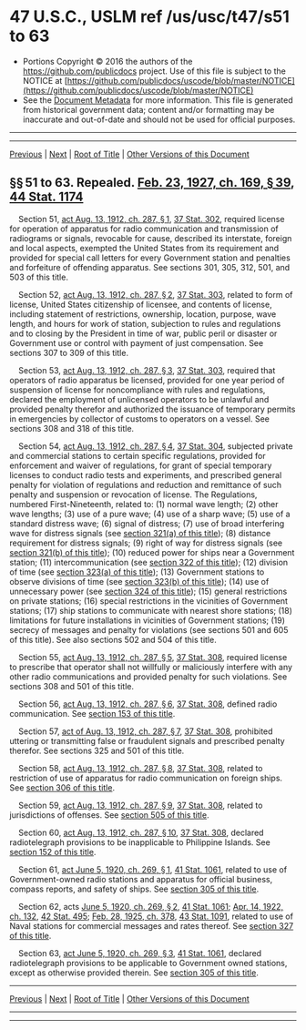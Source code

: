---
---

# 47 U.S.C., USLM ref /us/usc/t47/s51 to 63

* Portions Copyright © 2016 the authors of the https://github.com/publicdocs project.
  Use of this file is subject to the NOTICE at [https://github.com/publicdocs/uscode/blob/master/NOTICE](https://github.com/publicdocs/uscode/blob/master/NOTICE)
* See the [Document Metadata](././../../../..//README.md) for more information.
  This file is generated from historical government data; content and/or formatting may be inaccurate and out-of-date and should not be used for official purposes.

----------
----------

[Previous](./../../../..//us/usc/t47/ch3/m__us_usc_t47_ch3.md) | [Next](./../../../..//us/usc/t47/ch4/m__us_usc_t47_ch4.md) | [Root of Title](./../../../../) | [Other Versions of this Document](https://publicdocs.github.io/go/links?ns=uslm&ref=%2Fus%2Fusc%2Ft47%2Fs51+to+63)

## §§ 51 to 63. Repealed. [Feb. 23, 1927, ch. 169, § 39][/us/act/1927-02-23/ch169/s39], [44 Stat. 1174][/us/stat/44/1174]

    Section 51, [act Aug. 13, 1912, ch. 287, § 1][/us/act/1912-08-13/ch287/s1], [37 Stat. 302][/us/stat/37/302], required license for operation of apparatus for radio communication and transmission of radiograms or signals, revocable for cause, described its interstate, foreign and local aspects, exempted the United States from its requirement and provided for special call letters for every Government station and penalties and forfeiture of offending apparatus. See sections 301, 305, 312, 501, and 503 of this title.

    Section 52, [act Aug. 13, 1912, ch. 287, § 2][/us/act/1912-08-13/ch287/s2], [37 Stat. 303][/us/stat/37/303], related to form of license, United States citizenship of licensee, and contents of license, including statement of restrictions, ownership, location, purpose, wave length, and hours for work of station, subjection to rules and regulations and to closing by the President in time of war, public peril or disaster or Government use or control with payment of just compensation. See sections 307 to 309 of this title.

    Section 53, [act Aug. 13, 1912, ch. 287, § 3][/us/act/1912-08-13/ch287/s3], [37 Stat. 303][/us/stat/37/303], required that operators of radio apparatus be licensed, provided for one year period of suspension of license for noncompliance with rules and regulations, declared the employment of unlicensed operators to be unlawful and provided penalty therefor and authorized the issuance of temporary permits in emergencies by collector of customs to operators on a vessel. See sections 308 and 318 of this title.

    Section 54, [act Aug. 13, 1912, ch. 287, § 4][/us/act/1912-08-13/ch287/s4], [37 Stat. 304][/us/stat/37/304], subjected private and commercial stations to certain specific regulations, provided for enforcement and waiver of regulations, for grant of special temporary licenses to conduct radio tests and experiments, and prescribed general penalty for violation of regulations and reduction and remittance of such penalty and suspension or revocation of license. The Regulations, numbered First-Nineteenth, related to: (1) normal wave length; (2) other wave lengths; (3) use of a pure wave; (4) use of a sharp wave; (5) use of a standard distress wave; (6) signal of distress; (7) use of broad interfering wave for distress signals (see [section 321(a) of this title][/us/usc/t47/s321/a]); (8) distance requirement for distress signals; (9) right of way for distress signals (see [section 321(b) of this title][/us/usc/t47/s321/b]); (10) reduced power for ships near a Government station; (11) intercommunication (see [section 322 of this title][/us/usc/t47/s322]); (12) division of time (see [section 323(a) of this title][/us/usc/t47/s323/a]); (13) Government stations to observe divisions of time (see [section 323(b) of this title][/us/usc/t47/s323/b]); (14) use of unnecessary power (see [section 324 of this title][/us/usc/t47/s324]); (15) general restrictions on private stations; (16) special restrictions in the vicinities of Government stations; (17) ship stations to communicate with nearest shore stations; (18) limitations for future installations in vicinities of Government stations; (19) secrecy of messages and penalty for violations (see sections 501 and 605 of this title). See also sections 502 and 504 of this title.

    Section 55, [act Aug. 13, 1912, ch. 287, § 5][/us/act/1912-08-13/ch287/s5], [37 Stat. 308][/us/stat/37/308], required license to prescribe that operator shall not willfully or maliciously interfere with any other radio communications and provided penalty for such violations. See sections 308 and 501 of this title.

    Section 56, [act Aug. 13, 1912, ch. 287, § 6][/us/act/1912-08-13/ch287/s6], [37 Stat. 308][/us/stat/37/308], defined radio communication. See [section 153 of this title][/us/usc/t47/s153].

    Section 57, [act of Aug. 13, 1912, ch. 287, § 7][/us/act/1912-08-13/ch287/s7], [37 Stat. 308][/us/stat/37/308], prohibited uttering or transmitting false or fraudulent signals and prescribed penalty therefor. See sections 325 and 501 of this title.

    Section 58, [act Aug. 13, 1912, ch. 287, § 8][/us/act/1912-08-13/ch287/s8], [37 Stat. 308][/us/stat/37/308], related to restriction of use of apparatus for radio communication on foreign ships. See [section 306 of this title][/us/usc/t47/s306].

    Section 59, [act Aug. 13, 1912, ch. 287, § 9][/us/act/1912-08-13/ch287/s9], [37 Stat. 308][/us/stat/37/308], related to jurisdictions of offenses. See [section 505 of this title][/us/usc/t47/s505].

    Section 60, [act Aug. 13, 1912, ch. 287, § 10][/us/act/1912-08-13/ch287/s10], [37 Stat. 308][/us/stat/37/308], declared radiotelegraph provisions to be inapplicable to Philippine Islands. See [section 152 of this title][/us/usc/t47/s152].

    Section 61, [act June 5, 1920, ch. 269, § 1][/us/act/1920-06-05/ch269/s1], [41 Stat. 1061][/us/stat/41/1061], related to use of Government-owned radio stations and apparatus for official business, compass reports, and safety of ships. See [section 305 of this title][/us/usc/t47/s305].

    Section 62, acts [June 5, 1920, ch. 269, § 2][/us/act/1920-06-05/ch269/s2], [41 Stat. 1061][/us/stat/41/1061]; [Apr. 14, 1922, ch. 132][/us/act/1922-04-14/ch132], [42 Stat. 495][/us/stat/42/495]; [Feb. 28, 1925, ch. 378][/us/act/1925-02-28/ch378], [43 Stat. 1091][/us/stat/43/1091], related to use of Naval stations for commercial messages and rates thereof. See [section 327 of this title][/us/usc/t47/s327].

    Section 63, [act June 5, 1920, ch. 269, § 3][/us/act/1920-06-05/ch269/s3], [41 Stat. 1061][/us/stat/41/1061], declared radiotelegraph provisions to be applicable to Government owned stations, except as otherwise provided therein. See [section 305 of this title][/us/usc/t47/s305].

----------

[Previous](./../../../..//us/usc/t47/ch3/m__us_usc_t47_ch3.md) | [Next](./../../../..//us/usc/t47/ch4/m__us_usc_t47_ch4.md) | [Root of Title](./../../../../) | [Other Versions of this Document](https://publicdocs.github.io/go/links?ns=uslm&ref=%2Fus%2Fusc%2Ft47%2Fs51+to+63)

----------
----------

[/us/act/1927-02-23/ch169/s39]: https://publicdocs.github.io/go/links?ns=uslm&ref=%2Fus%2Fact%2F1927-02-23%2Fch169%2Fs39
[/us/stat/44/1174]: https://publicdocs.github.io/go/links?ns=uslm&ref=%2Fus%2Fstat%2F44%2F1174
[/us/act/1912-08-13/ch287/s1]: https://publicdocs.github.io/go/links?ns=uslm&ref=%2Fus%2Fact%2F1912-08-13%2Fch287%2Fs1
[/us/stat/37/302]: https://publicdocs.github.io/go/links?ns=uslm&ref=%2Fus%2Fstat%2F37%2F302
[/us/act/1912-08-13/ch287/s2]: https://publicdocs.github.io/go/links?ns=uslm&ref=%2Fus%2Fact%2F1912-08-13%2Fch287%2Fs2
[/us/stat/37/303]: https://publicdocs.github.io/go/links?ns=uslm&ref=%2Fus%2Fstat%2F37%2F303
[/us/act/1912-08-13/ch287/s3]: https://publicdocs.github.io/go/links?ns=uslm&ref=%2Fus%2Fact%2F1912-08-13%2Fch287%2Fs3
[/us/stat/37/303]: https://publicdocs.github.io/go/links?ns=uslm&ref=%2Fus%2Fstat%2F37%2F303
[/us/act/1912-08-13/ch287/s4]: https://publicdocs.github.io/go/links?ns=uslm&ref=%2Fus%2Fact%2F1912-08-13%2Fch287%2Fs4
[/us/stat/37/304]: https://publicdocs.github.io/go/links?ns=uslm&ref=%2Fus%2Fstat%2F37%2F304
[/us/usc/t47/s321/a]: https://publicdocs.github.io/go/links?ns=uslm&ref=%2Fus%2Fusc%2Ft47%2Fs321%2Fa
[/us/usc/t47/s321/b]: https://publicdocs.github.io/go/links?ns=uslm&ref=%2Fus%2Fusc%2Ft47%2Fs321%2Fb
[/us/usc/t47/s322]: https://publicdocs.github.io/go/links?ns=uslm&ref=%2Fus%2Fusc%2Ft47%2Fs322
[/us/usc/t47/s323/a]: https://publicdocs.github.io/go/links?ns=uslm&ref=%2Fus%2Fusc%2Ft47%2Fs323%2Fa
[/us/usc/t47/s323/b]: https://publicdocs.github.io/go/links?ns=uslm&ref=%2Fus%2Fusc%2Ft47%2Fs323%2Fb
[/us/usc/t47/s324]: https://publicdocs.github.io/go/links?ns=uslm&ref=%2Fus%2Fusc%2Ft47%2Fs324
[/us/act/1912-08-13/ch287/s5]: https://publicdocs.github.io/go/links?ns=uslm&ref=%2Fus%2Fact%2F1912-08-13%2Fch287%2Fs5
[/us/stat/37/308]: https://publicdocs.github.io/go/links?ns=uslm&ref=%2Fus%2Fstat%2F37%2F308
[/us/act/1912-08-13/ch287/s6]: https://publicdocs.github.io/go/links?ns=uslm&ref=%2Fus%2Fact%2F1912-08-13%2Fch287%2Fs6
[/us/stat/37/308]: https://publicdocs.github.io/go/links?ns=uslm&ref=%2Fus%2Fstat%2F37%2F308
[/us/usc/t47/s153]: https://publicdocs.github.io/go/links?ns=uslm&ref=%2Fus%2Fusc%2Ft47%2Fs153
[/us/act/1912-08-13/ch287/s7]: https://publicdocs.github.io/go/links?ns=uslm&ref=%2Fus%2Fact%2F1912-08-13%2Fch287%2Fs7
[/us/stat/37/308]: https://publicdocs.github.io/go/links?ns=uslm&ref=%2Fus%2Fstat%2F37%2F308
[/us/act/1912-08-13/ch287/s8]: https://publicdocs.github.io/go/links?ns=uslm&ref=%2Fus%2Fact%2F1912-08-13%2Fch287%2Fs8
[/us/stat/37/308]: https://publicdocs.github.io/go/links?ns=uslm&ref=%2Fus%2Fstat%2F37%2F308
[/us/usc/t47/s306]: https://publicdocs.github.io/go/links?ns=uslm&ref=%2Fus%2Fusc%2Ft47%2Fs306
[/us/act/1912-08-13/ch287/s9]: https://publicdocs.github.io/go/links?ns=uslm&ref=%2Fus%2Fact%2F1912-08-13%2Fch287%2Fs9
[/us/stat/37/308]: https://publicdocs.github.io/go/links?ns=uslm&ref=%2Fus%2Fstat%2F37%2F308
[/us/usc/t47/s505]: https://publicdocs.github.io/go/links?ns=uslm&ref=%2Fus%2Fusc%2Ft47%2Fs505
[/us/act/1912-08-13/ch287/s10]: https://publicdocs.github.io/go/links?ns=uslm&ref=%2Fus%2Fact%2F1912-08-13%2Fch287%2Fs10
[/us/stat/37/308]: https://publicdocs.github.io/go/links?ns=uslm&ref=%2Fus%2Fstat%2F37%2F308
[/us/usc/t47/s152]: https://publicdocs.github.io/go/links?ns=uslm&ref=%2Fus%2Fusc%2Ft47%2Fs152
[/us/act/1920-06-05/ch269/s1]: https://publicdocs.github.io/go/links?ns=uslm&ref=%2Fus%2Fact%2F1920-06-05%2Fch269%2Fs1
[/us/stat/41/1061]: https://publicdocs.github.io/go/links?ns=uslm&ref=%2Fus%2Fstat%2F41%2F1061
[/us/usc/t47/s305]: https://publicdocs.github.io/go/links?ns=uslm&ref=%2Fus%2Fusc%2Ft47%2Fs305
[/us/act/1920-06-05/ch269/s2]: https://publicdocs.github.io/go/links?ns=uslm&ref=%2Fus%2Fact%2F1920-06-05%2Fch269%2Fs2
[/us/stat/41/1061]: https://publicdocs.github.io/go/links?ns=uslm&ref=%2Fus%2Fstat%2F41%2F1061
[/us/act/1922-04-14/ch132]: https://publicdocs.github.io/go/links?ns=uslm&ref=%2Fus%2Fact%2F1922-04-14%2Fch132
[/us/stat/42/495]: https://publicdocs.github.io/go/links?ns=uslm&ref=%2Fus%2Fstat%2F42%2F495
[/us/act/1925-02-28/ch378]: https://publicdocs.github.io/go/links?ns=uslm&ref=%2Fus%2Fact%2F1925-02-28%2Fch378
[/us/stat/43/1091]: https://publicdocs.github.io/go/links?ns=uslm&ref=%2Fus%2Fstat%2F43%2F1091
[/us/usc/t47/s327]: https://publicdocs.github.io/go/links?ns=uslm&ref=%2Fus%2Fusc%2Ft47%2Fs327
[/us/act/1920-06-05/ch269/s3]: https://publicdocs.github.io/go/links?ns=uslm&ref=%2Fus%2Fact%2F1920-06-05%2Fch269%2Fs3
[/us/stat/41/1061]: https://publicdocs.github.io/go/links?ns=uslm&ref=%2Fus%2Fstat%2F41%2F1061
[/us/usc/t47/s305]: https://publicdocs.github.io/go/links?ns=uslm&ref=%2Fus%2Fusc%2Ft47%2Fs305


